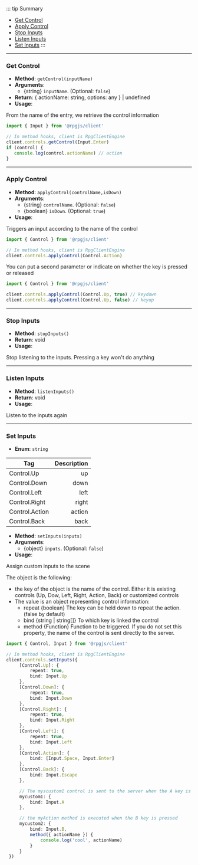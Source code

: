::: tip Summary
- [Get Control](#get-control)
- [Apply Control](#apply-control)
- [Stop Inputs](#stop-inputs)
- [Listen Inputs](#listen-inputs)
- [Set Inputs](#set-inputs)
:::
---
### Get Control
- **Method**: `getControl(inputName)`
- **Arguments**:
    - {string} `inputName`.  (Optional: `false`)
- **Return**:  { actionName: string, options: any } | undefined    
- **Usage**:


From the name of the entry, we retrieve the control information

```ts 
import { Input } from '@rpgjs/client'

// In method hooks, client is RpgClientEngine
client.controls.getControl(Input.Enter)
if (control) {
   console.log(control.actionName) // action
}
```

---
### Apply Control
- **Method**: `applyControl(controlName,isDown)`
- **Arguments**:
    - {string} `controlName`.  (Optional: `false`)
    - {boolean} `isDown`.  (Optional: `true`) 
- **Usage**:


Triggers an input according to the name of the control

```ts 
import { Control } from '@rpgjs/client'

// In method hooks, client is RpgClientEngine
client.controls.applyControl(Control.Action)
```

You can put a second parameter or indicate on whether the key is pressed or released

```ts 
import { Control } from '@rpgjs/client'

client.controls.applyControl(Control.Up, true) // keydown
client.controls.applyControl(Control.Up, false) // keyup
```

---
### Stop Inputs
- **Method**: `stopInputs()`
- **Return**: void   
- **Usage**:


Stop listening to the inputs. Pressing a key won't do anything


---
### Listen Inputs
- **Method**: `listenInputs()`
- **Return**: void   
- **Usage**:


Listen to the inputs again


---
### Set Inputs
- **Enum**: `string`

| Tag           | Description |
| ------------- |------------:|
| Control.Up | up |
| Control.Down | down |
| Control.Left | left |
| Control.Right | right |
| Control.Action | action |
| Control.Back | back |
- **Method**: `setInputs(inputs)`
- **Arguments**:
    - {object} `inputs`.  (Optional: `false`) 
- **Usage**:


Assign custom inputs to the scene

The object is the following:

* the key of the object is the name of the control. Either it is existing controls (Up, Dow, Left, Right, Action, Back) or customized controls
* The value is an object representing control information:
     * repeat {boolean} The key can be held down to repeat the action. (false by default)
     * bind {string | string[]} To which key is linked the control
     * method {Function} Function to be triggered. If you do not set this property, the name of the control is sent directly to the server.

```ts 
import { Control, Input } from '@rpgjs/client'

// In method hooks, client is RpgClientEngine
client.controls.setInputs({
     [Control.Up]: {
         repeat: true,
         bind: Input.Up
     },
     [Control.Down]: {
         repeat: true,
         bind: Input.Down
     },
     [Control.Right]: {
         repeat: true,
         bind: Input.Right
     },
     [Control.Left]: {
         repeat: true,
         bind: Input.Left
     },
     [Control.Action]: {
         bind: [Input.Space, Input.Enter]
     },
     [Control.Back]: {
         bind: Input.Escape
     },

     // The myscustom1 control is sent to the server when the A key is pressed.
     mycustom1: {
         bind: Input.A
     },

     // the myAction method is executed when the B key is pressed
     mycustom2: {
         bind: Input.B,
         method({ actionName }) {
             console.log('cool', actionName)
         }
     }
 })

```
